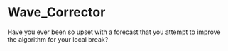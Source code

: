 # Wave_Corrector

Have you ever been so upset with a forecast that you attempt to improve the algorithm for your local break? 